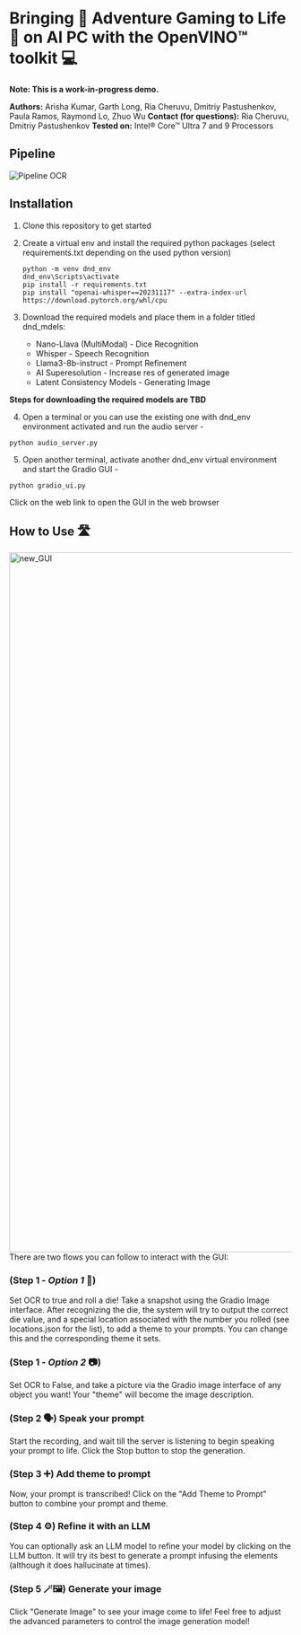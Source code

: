 # Bringing 🌄 Adventure Gaming to Life 🧙 on AI PC with the OpenVINO™ toolkit 💻
**Note: This is a work-in-progress demo.**

**Authors:** Arisha Kumar, Garth Long, Ria Cheruvu, Dmitriy Pastushenkov, Paula Ramos, Raymond Lo, Zhuo Wu
**Contact (for questions):** Ria Cheruvu, Dmitriy Pastushenkov
**Tested on:** Intel® Core™ Ultra 7 and 9 Processors
## Pipeline
![Pipeline OCR](https://github.com/openvinotoolkit/openvino_notebooks/assets/22090501/8999027b-21e2-419d-95c4-b8a70534fc82)

## Installation

1. Clone this repository to get started

2. Create a virtual env and install the required python packages (select requirements.txt depending on the used python version)
    ```
	python -m venv dnd_env
	dnd_env\Scripts\activate
	pip install -r requirements.txt 
	pip install "openai-whisper==20231117" --extra-index-url https://download.pytorch.org/whl/cpu
    ``` 
3. Download the required models and place them in a folder titled dnd_mdels:
	- Nano-Llava (MultiModal) - Dice Recognition 
	- Whisper - Speech Recognition
	- Llama3-8b-instruct - Prompt Refinement
	- AI Superesolution - Increase res of generated image
	- Latent Consistency Models - Generating Image

**Steps for downloading the required models are TBD**

4. Open a terminal or you can use the existing one with dnd_env environment activated and run the audio server - <br>
```
python audio_server.py
```
5. Open another terminal, activate another dnd_env virtual environment and start the Gradio GUI - <br>
```
python gradio_ui.py
```
Click on the web link to open the GUI in the web browser <br>

## How to Use 🛣️
<img width="1247" alt="new_GUI" src="https://github.com/openvinotoolkit/openvino_notebooks/assets/22090501/ee5bb729-100d-4c34-95bc-6798ac5bf885">
There are two flows you can follow to interact with the GUI:

### (Step 1 - *Option 1* 🎲) 
Set OCR to true and roll a die! Take a snapshot using the Gradio Image interface. After recognizing the die, the system will try to output the correct die value, and a special location associated with the number you rolled (see locations.json for the list), to add a theme to your prompts. You can change this and the corresponding theme it sets.
### (Step 1 - *Option 2* 📷)
Set OCR to False, and take a picture via the Gradio image interface of any object you want! Your "theme" will become the image description.
### (Step 2 🗣️) Speak your prompt
Start the recording, and wait till the server is listening to begin speaking your prompt to life. Click the Stop button to stop the generation.
### (Step 3 ➕) Add theme to prompt
Now, your prompt is transcribed! Click on the "Add Theme to Prompt" button to combine your prompt and theme.
### (Step 4 ⚙️) Refine it with an LLM
You can optionally ask an LLM model to refine your model by clicking on the LLM button. It will try its best to generate a prompt infusing the elements (although it does hallucinate at times).
### (Step 5 🪄🖼️) Generate your image
Click "Generate Image" to see your image come to life! Feel free to adjust the advanced parameters to control the image generation model!
